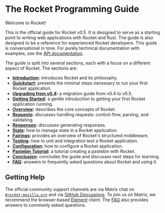 # The Rocket Programming Guide

Welcome to Rocket!

This is the official guide for Rocket v0.5. It is designed to serve as a
starting point to writing web applications with Rocket and Rust. The guide is
also designed to be a reference for experienced Rocket developers. This guide is
conversational in tone. For purely technical documentation with examples, see
the [API documentation](@api).

The guide is split into several sections, each with a focus on a different
aspect of Rocket. The sections are:

   - **[Introduction](introduction/):** introduces Rocket and its philosophy.
   - **[Quickstart](quickstart/):** presents the minimal steps necessary to
      run your first Rocket application.
   - **[Upgrading from v0.4](upgrading/):** a migration guide from v0.4 to v0.5.
   - **[Getting Started](getting-started/):** a gentle introduction to getting
     your first Rocket application running.
   - **[Overview](overview/):** describes the core concepts of Rocket.
   - **[Requests](requests/):** discusses handling requests: control-flow,
     parsing, and validating.
   - **[Responses](responses/):** discusses generating responses.
   - **[State](state/):** how to manage state in a Rocket application.
   - **[Fairings](fairings/):** provides an overview of Rocket's structured
     middleware.
   - **[Testing](testing/):** how to unit and integration test a Rocket
     application.
   - **[Configuration](configuration/):** how to configure a Rocket application.
   - **[Pastebin Tutorial](pastebin-tutorial/):** a tutorial creating a pastebin
     with Rocket.
   - **[Conclusion](conclusion/):** concludes the guide and discusses next steps
     for learning.
   - **[FAQ](faq/):** answers to frequently asked questions about Rocket and
     using it.

## Getting Help

The official community support channels are via Matrix chat on
[`#rocket:mozilla.org`] and via [GitHub Discussions]. To join us on Matrix, we
recommend the browser-based [Element] client. The [FAQ](faq/) also provides
answers to commonly asked questions.

[GitHub Discussions]: https://github.com/rwf2/Rocket/discussions
[`#rocket:mozilla.org`]: https://chat.mozilla.org/#/room/#rocket:mozilla.org
[Element]: https://chat.mozilla.org/#/room/#rocket:mozilla.org
